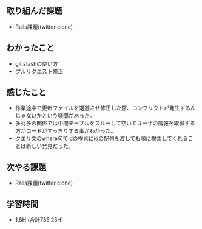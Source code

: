## 取り組んだ課題
- Rails課題(twitter clone)

## わかったこと  
- git stashの使い方
- プルリクエスト修正
  
## 感じたこと
- 作業途中で更新ファイルを退避させ修正した際、コンフリクトが発生するんじゃないかという疑問があった。
- 多対多の関係では中間テーブルをスルーして空いてユーザの情報を取得する方がコードがすっきりする事がわかった。
- クエリ文のwhere句でidの検索にidの配列を渡しても順に検索してくれることは新しい発見だった。
  
## 次やる課題  
- Rails課題(twitter clone)
  
## 学習時間  
- 1.5H (合計735.25H)
